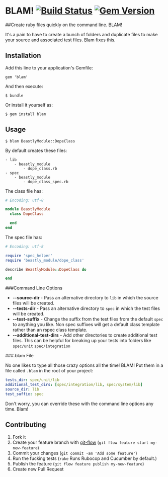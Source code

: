 # BLAM! [![Build Status](https://travis-ci.org/neverstopbuilding/blam.png?branch=develop)](https://travis-ci.org/neverstopbuilding/blam) [![Gem Version](https://badge.fury.io/rb/blam.png)](http://badge.fury.io/rb/blam)

##Create ruby files quickly on the command line. BLAM!

It's a pain to have to create a bunch of folders and duplicate files to make your source and associated test files. Blam fixes this.

## Installation

Add this line to your application's Gemfile:

    gem 'blam'

And then execute:

    $ bundle

Or install it yourself as:

    $ gem install blam

## Usage

    $ blam BeastlyModule::DopeClass

By default creates these files:

    - lib
        - beastly_module
            - dope_class.rb
    - spec
        - beastly_module
            - dope_class_spec.rb

The class file has:

```ruby
# Encoding: utf-8

module BeastlyModule
  class DopeClass

  end
end
```

The spec file has:

```ruby
# Encoding: utf-8

require 'spec_helper'
require 'beastly_module/dope_class'

describe BeastlyModule::DopeClass do

end
```

###Command Line Options

- **--source-dir** - Pass an alternative directory to `lib` in which the source files will be created.
- **--tests-dir** - Pass an alternative directory to `spec` in which the test files will be created.
- **--test-suffix** - Change the suffix from the test files from the default `spec` to anything you like. Non spec suffixes will get a default class template rather than an rspec class template.
- **--additional-test-dirs** - Add other directories to create additional test files. This can be helpful for breaking up your tests into folders like `spec/unit` `spec/integration`

###.blam File

No one likes to type all those crazy options all the time! BLAM! Put them in a file called `.blam` in the root of your project:

```YAML
tests_dir: spec/unit/lib
additional_test_dirs: [spec/integration/lib, spec/system/lib]
source_dir: lib
test_suffix: spec
```

Don't worry, you can override these with the command line options any time. Blam!

## Contributing

1. Fork it
2. Create your feature branch with [git-flow](https://github.com/nvie/gitflow) (`git flow feature start my-new-feature`)
3. Commit your changes (`git commit -am 'Add some feature'`)
4. Run the fucking tests (`rake` Runs Rubocop and Cucumber by default.)
4. Publish the feature (`git flow feature publish my-new-feature`)
5. Create new Pull Request
